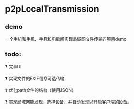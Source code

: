 p2pLocalTransmission
===========================
## demo

一个手机和手机、手机和电脑间实现局域网文件传输的项目demo



## todo:

❓ 完善UI

❓ 实现文件的EXIF信息可选传输

❓ 优化path文件的结构（使用JSON）

❓ 实现局域网能发现、选择设备，并自动发现以开启客户端的设备。